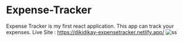 # Expense-Tracker
Expense Tracker is my first react application. This app can track your expenses. Live Site : https://dikidikay-expensetracker.netlify.app/
![ss](https://user-images.githubusercontent.com/73299755/172168520-d2aaa93b-2129-422b-b2a0-81749b8c8823.PNG)

